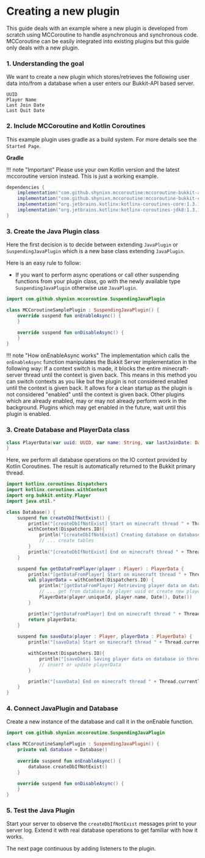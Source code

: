 # Creating a new plugin

This guide deals with an example where a new plugin is developed from scratch using MCCoroutine to handle asynchronous
and synchronous code. MCCoroutine can be easily integrated into existing plugins but this guide only deals with a new
plugin.

### 1. Understanding the goal

We want to create a new plugin which stores/retrieves the following user data into/from a database when a user enters our
Bukkit-API based server.

````
UUID
Player Name
Last Join Date
Last Quit Date
````

### 2. Include MCCoroutine and Kotlin Coroutines

This example plugin uses gradle as a build system. For more details see the ``Started Page``.

**Gradle**

!!! note "Important"
    Please use your own Kotlin version and the latest mccoroutine version instead. This is just a working example.

```groovy
dependencies {
    implementation("com.github.shynixn.mccoroutine:mccoroutine-bukkit-api:1.5.0")
    implementation("com.github.shynixn.mccoroutine:mccoroutine-bukkit-core:1.5.0")
    implementation("org.jetbrains.kotlinx:kotlinx-coroutines-core:1.3.10")
    implementation("org.jetbrains.kotlinx:kotlinx-coroutines-jdk8:1.3.10")
}
```

### 3. Create the Java Plugin class

Here the first decision is to decide between extending ``JavaPlugin`` or ``SuspendingJavaPlugin`` which is a new base
class extending ``JavaPlugin``.

Here is an easy rule to follow:

* If you want to perform async operations or call other suspending functions from your plugin class, go with the newly
  available type ``SuspendingJavaPlugin`` otherwise use ``JavaPlugin``.

````kotlin
import com.github.shynixn.mccoroutine.SuspendingJavaPlugin

class MCCoroutineSamplePlugin : SuspendingJavaPlugin() {
    override suspend fun onEnableAsync() {
    }

    override suspend fun onDisableAsync() {
    }
}
````

!!! note "How onEnableAsync works"
    The implementation which calls the ``onEnableAsync`` function manipulates the Bukkit Server implementation in the
    following way:
    If a context switch is made, it blocks the entire minecraft-server thread until the context is given back. This means
    in this method you can switch contexts as you like but the plugin is not considered enabled until the context is given
    back.
    It allows for a clean startup as the plugin is not considered "enabled" until the context is given back.
    Other plugins which are already enabled, may or may not already perform work in the background.
    Plugins which may get enabled in the future, wait until this plugin is enabled.

### 3. Create Database and PlayerData class

````kotlin
class PlayerData(var uuid: UUID, var name: String, var lastJoinDate: Date, var lastQuitDate : Date) {
}
````

Here, we perform all database operations on the IO context provided by Kotlin Coroutines.
The result is automatically returned to the Bukkit primary thread. 

````kotlin
import kotlinx.coroutines.Dispatchers
import kotlinx.coroutines.withContext
import org.bukkit.entity.Player
import java.util.*

class Database() {
    suspend fun createDbIfNotExist() {
        println("[createDbIfNotExist] Start on minecraft thread " + Thread.currentThread().id)
        withContext(Dispatchers.IO){
            println("[createDbIfNotExist] Creating database on database io thread " + Thread.currentThread().id)
            // ... create tables
        }
        println("[createDbIfNotExist] End on minecraft thread " + Thread.currentThread().id)
    }

    suspend fun getDataFromPlayer(player : Player) : PlayerData {
        println("[getDataFromPlayer] Start on minecraft thread " + Thread.currentThread().id)
        val playerData = withContext(Dispatchers.IO) {
            println("[getDataFromPlayer] Retrieving player data on database io thread " + Thread.currentThread().id)
            // ... get from database by player uuid or create new playerData instance.
            PlayerData(player.uniqueId, player.name, Date(), Date())
        }

        println("[getDataFromPlayer] End on minecraft thread " + Thread.currentThread().id)
        return playerData;
    }
  
    suspend fun saveData(player : Player, playerData : PlayerData) {
        println("[saveData] Start on minecraft thread " + Thread.currentThread().id)

        withContext(Dispatchers.IO){
            println("[saveData] Saving player data on database io thread " + Thread.currentThread().id)
            // insert or update playerData
        }

        println("[saveData] End on minecraft thread " + Thread.currentThread().id)
    }
}
````

### 4. Connect JavaPlugin and Database

Create a new instance of the database and call it in the onEnable function.

````kotlin
import com.github.shynixn.mccoroutine.SuspendingJavaPlugin

class MCCoroutineSamplePlugin : SuspendingJavaPlugin() {
    private val database = Database()
  
    override suspend fun onEnableAsync() {
        database.createDbIfNotExist()
    }

    override suspend fun onDisableAsync() {
    }
}
````

### 5. Test the Java Plugin

Start your server to observe the ``createDbIfNotExist`` messages print to your server log.
Extend it with real database operations to get familiar with how it works.

The next page continuous by adding listeners to the plugin.
